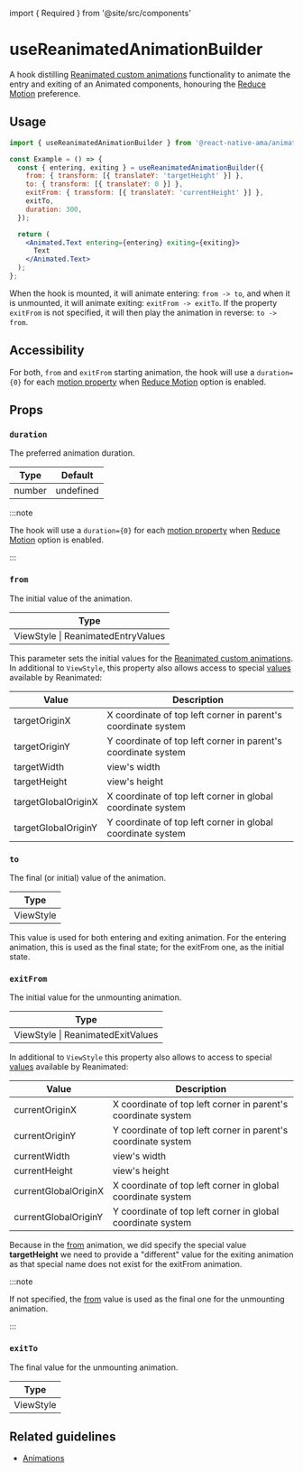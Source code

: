 import { Required } from '@site/src/components'

# useReanimatedAnimationBuilder

A hook distilling [Reanimated custom animations](https://docs.swmansion.com/react-native-reanimated/docs/layout-animations/custom-animations) functionality
to animate the entry and exiting of an Animated components, honouring
the [Reduce Motion](https://reactnative.dev/docs/accessibilityinfo) preference.

## Usage

```jsx
import { useReanimatedAnimationBuilder } from '@react-native-ama/animations';

const Example = () => {
  const { entering, exiting } = useReanimatedAnimationBuilder({
    from: { transform: [{ translateY: 'targetHeight' }] },
    to: { transform: [{ translateY: 0 }] },
    exitFrom: { transform: [{ translateY: 'currentHeight' }] },
    exitTo,
    duration: 300,
  });

  return (
    <Animated.Text entering={entering} exiting={exiting}>
      Text
    </Animated.Text>
  );
};
```

When the hook is mounted, it will animate entering: `from -> to`, and when it is unmounted, it will animate exiting: `exitFrom -> exitTo`.
If the property `exitFrom` is not specified, it will then play the animation in reverse: `to -> from`.

## Accessibility

For both, `from` and `exitFrom` starting animation, the hook will use a `duration={0}` for each [motion property](../utilities/isMotionAnimation) when [Reduce Motion](/core/hooks/useAMAContext#isreducemotionenabled) option is enabled.

## Props

### <Required /> `duration`

The preferred animation duration.

| Type   | Default   |
| ------ | --------- |
| number | undefined |

:::note

The hook will use a `duration={0}` for each [motion property](../utilities/isMotionAnimation) when [Reduce Motion](/core/hooks/useAMAContext#isreducemotionenabled) option is enabled.


:::

### <Required /> `from`

The initial value of the animation.

| Type                               |
| ---------------------------------- |
| ViewStyle \| ReanimatedEntryValues |

This parameter sets the initial values for the [Reanimated custom animations](https://docs.swmansion.com/react-native-reanimated/docs/layout-animations/custom-animations).
In additional to `ViewStyle`, this property also allows access to special [values](https://docs.swmansion.com/react-native-reanimated/docs/layout-animations/custom-animations/#arguments-1) available by Reanimated:

| Value               | Description                                                   |
| ------------------- | ------------------------------------------------------------- |
| targetOriginX       | X coordinate of top left corner in parent's coordinate system |
| targetOriginY       | Y coordinate of top left corner in parent's coordinate system |
| targetWidth         | view's width                                                  |
| targetHeight        | view's height                                                 |
| targetGlobalOriginX | X coordinate of top left corner in global coordinate system   |
| targetGlobalOriginY | Y coordinate of top left corner in global coordinate system   |

### <Required /> `to`

The final (or initial) value of the animation.

| Type      |
| --------- |
| ViewStyle |

This value is used for both entering and exiting animation.
For the entering animation, this is used as the final state; for the exitFrom one, as the initial state.

### `exitFrom`

The initial value for the unmounting animation.

| Type                              |
| --------------------------------- |
| ViewStyle \| ReanimatedExitValues |

In additional to `ViewStyle` this property also allows to access to special [values](https://docs.swmansion.com/react-native-reanimated/docs/layout-animations/custom-animations/#arguments) available by Reanimated:

| Value                | Description                                                   |
| -------------------- | ------------------------------------------------------------- |
| currentOriginX       | X coordinate of top left corner in parent's coordinate system |
| currentOriginY       | Y coordinate of top left corner in parent's coordinate system |
| currentWidth         | view's width                                                  |
| currentHeight        | view's height                                                 |
| currentGlobalOriginX | X coordinate of top left corner in global coordinate system   |
| currentGlobalOriginY | Y coordinate of top left corner in global coordinate system   |

Because in the [from](#from) animation, we did specify the special value **targetHeight** we need to provide a "different" value for the exiting animation
as that special name does not exist for the exitFrom animation.

:::note

If not specified, the [from](#from) value is used as the final one for the unmounting animation.

:::

### `exitTo`

The final value for the unmounting animation.

| Type      |
| --------- |
| ViewStyle |

## Related guidelines

- [Animations](/guidelines/animations)
